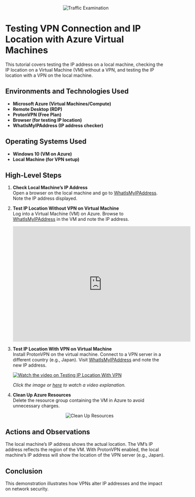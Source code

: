 <p align="center">
  <img src="https://i.imgur.com/Ua7udoS.png" alt="Traffic Examination"/>
</p>

<h1>Testing VPN Connection and IP Location with Azure Virtual Machines</h1>
This tutorial covers testing the IP address on a local machine, checking the IP location on a Virtual Machine (VM) without a VPN, and testing the IP location with a VPN on the local machine.

<h2>Environments and Technologies Used</h2>

- **Microsoft Azure (Virtual Machines/Compute)**
- **Remote Desktop (RDP)**
- **ProtonVPN (Free Plan)**
- **Browser (for testing IP location)**
- **WhatIsMyIPAddress (IP address checker)**

<h2>Operating Systems Used</h2>

- **Windows 10 (VM on Azure)**
- **Local Machine (for VPN setup)**

<h2>High-Level Steps</h2>

1. **Check Local Machine’s IP Address**  
   Open a browser on the local machine and go to [WhatIsMyIPAddress](https://whatismyipaddress.com/). Note the IP address displayed.

2. **Test IP Location Without VPN on Virtual Machine**  
   Log into a Virtual Machine (VM) on Azure. Browse to [WhatIsMyIPAddress](https://whatismyipaddress.com/) in the VM and note the IP address.

   <iframe width="556" height="361" src="https://www.youtube.com/embed/YFNkjJf3lo8" title="Virtual Machine IP Address" frameborder="0" allow="accelerometer; autoplay; clipboard-write; encrypted-media; gyroscope; picture-in-picture; web-share" referrerpolicy="strict-origin-when-cross-origin" allowfullscreen></iframe>

3. **Test IP Location With VPN on Virtual Machine**  
   Install ProtonVPN on the virtual machine. Connect to a VPN server in a different country (e.g., Japan). Visit [WhatIsMyIPAddress](https://whatismyipaddress.com/) and note the new IP address.

   [![Watch the video on Testing IP Location With VPN](https://img.youtube.com/vi/zyeGKbw1tGI/0.jpg)](https://www.youtube.com/watch?v=zyeGKbw1tGI)

   *Click the image or [here](https://www.youtube.com/watch?v=zyeGKbw1tGI) to watch a video explanation.*

4. **Clean Up Azure Resources**  
   Delete the resource group containing the VM in Azure to avoid unnecessary charges.

   <p align="center">
     <img src="https://i.ibb.co/8mg1jKj/Screenshot-2024-11-29-at-11-18-49-PM.png" alt="Clean Up Resources"/>
   </p>

<h2>Actions and Observations</h2>

<p>
  The local machine’s IP address shows the actual location. The VM’s IP address reflects the region of the VM. With ProtonVPN enabled, the local machine’s IP address will show the location of the VPN server (e.g., Japan).
</p>

<h2>Conclusion</h2>
This demonstration illustrates how VPNs alter IP addresses and the impact on network security.
